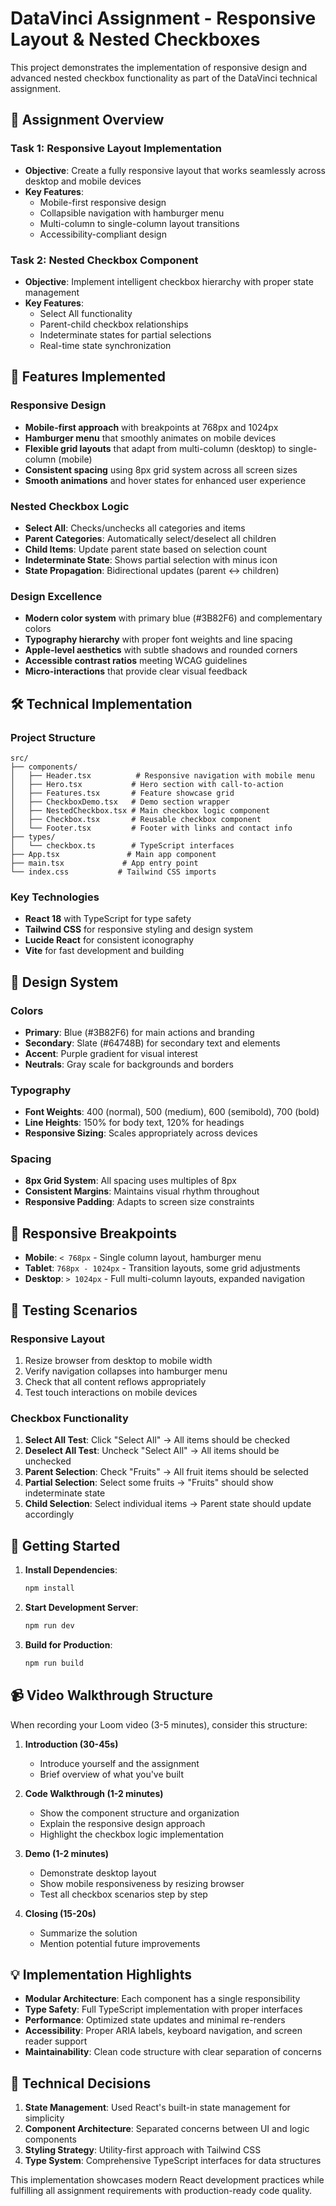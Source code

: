 # DataVinci Assignment - Responsive Layout & Nested Checkboxes

This project demonstrates the implementation of responsive design and advanced nested checkbox functionality as part of the DataVinci technical assignment.

## 🎯 Assignment Overview

### Task 1: Responsive Layout Implementation
- **Objective**: Create a fully responsive layout that works seamlessly across desktop and mobile devices
- **Key Features**: 
  - Mobile-first responsive design
  - Collapsible navigation with hamburger menu
  - Multi-column to single-column layout transitions
  - Accessibility-compliant design

### Task 2: Nested Checkbox Component
- **Objective**: Implement intelligent checkbox hierarchy with proper state management
- **Key Features**:
  - Select All functionality
  - Parent-child checkbox relationships
  - Indeterminate states for partial selections
  - Real-time state synchronization

## 🚀 Features Implemented

### Responsive Design
- **Mobile-first approach** with breakpoints at 768px and 1024px
- **Hamburger menu** that smoothly animates on mobile devices
- **Flexible grid layouts** that adapt from multi-column (desktop) to single-column (mobile)
- **Consistent spacing** using 8px grid system across all screen sizes
- **Smooth animations** and hover states for enhanced user experience

### Nested Checkbox Logic
- **Select All**: Checks/unchecks all categories and items
- **Parent Categories**: Automatically select/deselect all children
- **Child Items**: Update parent state based on selection count
- **Indeterminate State**: Shows partial selection with minus icon
- **State Propagation**: Bidirectional updates (parent ↔ children)

### Design Excellence
- **Modern color system** with primary blue (#3B82F6) and complementary colors
- **Typography hierarchy** with proper font weights and line spacing
- **Apple-level aesthetics** with subtle shadows and rounded corners
- **Accessible contrast ratios** meeting WCAG guidelines
- **Micro-interactions** that provide clear visual feedback

## 🛠️ Technical Implementation

### Project Structure
```
src/
├── components/
│   ├── Header.tsx          # Responsive navigation with mobile menu
│   ├── Hero.tsx           # Hero section with call-to-action
│   ├── Features.tsx       # Feature showcase grid
│   ├── CheckboxDemo.tsx   # Demo section wrapper
│   ├── NestedCheckbox.tsx # Main checkbox logic component
│   ├── Checkbox.tsx       # Reusable checkbox component
│   └── Footer.tsx         # Footer with links and contact info
├── types/
│   └── checkbox.ts        # TypeScript interfaces
├── App.tsx               # Main app component
├── main.tsx             # App entry point
└── index.css           # Tailwind CSS imports
```

### Key Technologies
- **React 18** with TypeScript for type safety
- **Tailwind CSS** for responsive styling and design system
- **Lucide React** for consistent iconography
- **Vite** for fast development and building

## 🎨 Design System

### Colors
- **Primary**: Blue (#3B82F6) for main actions and branding
- **Secondary**: Slate (#64748B) for secondary text and elements
- **Accent**: Purple gradient for visual interest
- **Neutrals**: Gray scale for backgrounds and borders

### Typography
- **Font Weights**: 400 (normal), 500 (medium), 600 (semibold), 700 (bold)
- **Line Heights**: 150% for body text, 120% for headings
- **Responsive Sizing**: Scales appropriately across devices

### Spacing
- **8px Grid System**: All spacing uses multiples of 8px
- **Consistent Margins**: Maintains visual rhythm throughout
- **Responsive Padding**: Adapts to screen size constraints

## 📱 Responsive Breakpoints

- **Mobile**: `< 768px` - Single column layout, hamburger menu
- **Tablet**: `768px - 1024px` - Transition layouts, some grid adjustments
- **Desktop**: `> 1024px` - Full multi-column layouts, expanded navigation

## 🧪 Testing Scenarios

### Responsive Layout
1. Resize browser from desktop to mobile width
2. Verify navigation collapses into hamburger menu
3. Check that all content reflows appropriately
4. Test touch interactions on mobile devices

### Checkbox Functionality
1. **Select All Test**: Click "Select All" → All items should be checked
2. **Deselect All Test**: Uncheck "Select All" → All items should be unchecked
3. **Parent Selection**: Check "Fruits" → All fruit items should be selected
4. **Partial Selection**: Select some fruits → "Fruits" should show indeterminate state
5. **Child Selection**: Select individual items → Parent state should update accordingly

## 🏁 Getting Started

1. **Install Dependencies**:
   ```bash
   npm install
   ```

2. **Start Development Server**:
   ```bash
   npm run dev
   ```

3. **Build for Production**:
   ```bash
   npm run build
   ```

## 📹 Video Walkthrough Structure

When recording your Loom video (3-5 minutes), consider this structure:

1. **Introduction (30-45s)**
   - Introduce yourself and the assignment
   - Brief overview of what you've built

2. **Code Walkthrough (1-2 minutes)**
   - Show the component structure and organization
   - Explain the responsive design approach
   - Highlight the checkbox logic implementation

3. **Demo (1-2 minutes)**
   - Demonstrate desktop layout
   - Show mobile responsiveness by resizing browser
   - Test all checkbox scenarios step by step

4. **Closing (15-20s)**
   - Summarize the solution
   - Mention potential future improvements

## 💡 Implementation Highlights

- **Modular Architecture**: Each component has a single responsibility
- **Type Safety**: Full TypeScript implementation with proper interfaces
- **Performance**: Optimized state updates and minimal re-renders
- **Accessibility**: Proper ARIA labels, keyboard navigation, and screen reader support
- **Maintainability**: Clean code structure with clear separation of concerns

## 🔧 Technical Decisions

1. **State Management**: Used React's built-in state management for simplicity
2. **Component Architecture**: Separated concerns between UI and logic components
3. **Styling Strategy**: Utility-first approach with Tailwind CSS
4. **Type System**: Comprehensive TypeScript interfaces for data structures

This implementation showcases modern React development practices while fulfilling all assignment requirements with production-ready code quality.
